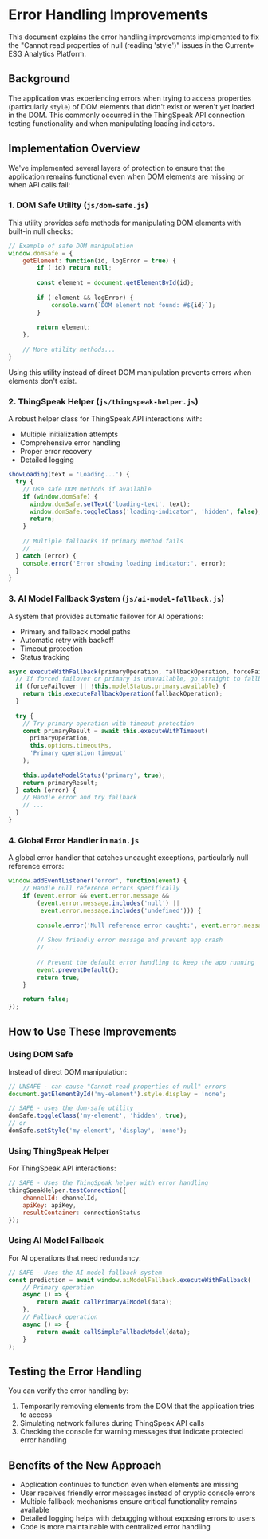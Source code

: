 # Error Handling Improvements

This document explains the error handling improvements implemented to fix the "Cannot read properties of null (reading 'style')" issues in the Current+ ESG Analytics Platform.

## Background

The application was experiencing errors when trying to access properties (particularly `style`) of DOM elements that didn't exist or weren't yet loaded in the DOM. This commonly occurred in the ThingSpeak API connection testing functionality and when manipulating loading indicators.

## Implementation Overview

We've implemented several layers of protection to ensure that the application remains functional even when DOM elements are missing or when API calls fail:

### 1. DOM Safe Utility (`js/dom-safe.js`)

This utility provides safe methods for manipulating DOM elements with built-in null checks:

```javascript
// Example of safe DOM manipulation
window.domSafe = {
    getElement: function(id, logError = true) {
        if (!id) return null;
        
        const element = document.getElementById(id);
        
        if (!element && logError) {
            console.warn(`DOM element not found: #${id}`);
        }
        
        return element;
    },
    
    // More utility methods...
}
```

Using this utility instead of direct DOM manipulation prevents errors when elements don't exist.

### 2. ThingSpeak Helper (`js/thingspeak-helper.js`)

A robust helper class for ThingSpeak API interactions with:

- Multiple initialization attempts
- Comprehensive error handling
- Proper error recovery
- Detailed logging

```javascript
showLoading(text = 'Loading...') {
  try {
    // Use safe DOM methods if available
    if (window.domSafe) {
      window.domSafe.setText('loading-text', text);
      window.domSafe.toggleClass('loading-indicator', 'hidden', false);
      return;
    }
    
    // Multiple fallbacks if primary method fails
    // ...
  } catch (error) {
    console.error('Error showing loading indicator:', error);
  }
}
```

### 3. AI Model Fallback System (`js/ai-model-fallback.js`)

A system that provides automatic failover for AI operations:

- Primary and fallback model paths
- Automatic retry with backoff
- Timeout protection
- Status tracking

```javascript
async executeWithFallback(primaryOperation, fallbackOperation, forceFailover = false) {
  // If forced failover or primary is unavailable, go straight to fallback
  if (forceFailover || !this.modelStatus.primary.available) {
    return this.executeFallbackOperation(fallbackOperation);
  }
  
  try {
    // Try primary operation with timeout protection
    const primaryResult = await this.executeWithTimeout(
      primaryOperation, 
      this.options.timeoutMs,
      'Primary operation timeout'
    );
    
    this.updateModelStatus('primary', true);
    return primaryResult;
  } catch (error) {
    // Handle error and try fallback
    // ...
  }
}
```

### 4. Global Error Handler in `main.js`

A global error handler that catches uncaught exceptions, particularly null reference errors:

```javascript
window.addEventListener('error', function(event) {
    // Handle null reference errors specifically
    if (event.error && event.error.message && 
        (event.error.message.includes('null') || 
         event.error.message.includes('undefined'))) {
        
        console.error('Null reference error caught:', event.error.message);
        
        // Show friendly error message and prevent app crash
        // ...
        
        // Prevent the default error handling to keep the app running
        event.preventDefault();
        return true;
    }
    
    return false;
});
```

## How to Use These Improvements

### Using DOM Safe

Instead of direct DOM manipulation:

```javascript
// UNSAFE - can cause "Cannot read properties of null" errors
document.getElementById('my-element').style.display = 'none';

// SAFE - uses the dom-safe utility
domSafe.toggleClass('my-element', 'hidden', true);
// or
domSafe.setStyle('my-element', 'display', 'none');
```

### Using ThingSpeak Helper

For ThingSpeak API interactions:

```javascript
// SAFE - Uses the ThingSpeak helper with error handling
thingSpeakHelper.testConnection({
    channelId: channelId,
    apiKey: apiKey,
    resultContainer: connectionStatus
});
```

### Using AI Model Fallback

For AI operations that need redundancy:

```javascript
// SAFE - Uses the AI model fallback system
const prediction = await window.aiModelFallback.executeWithFallback(
    // Primary operation
    async () => {
        return await callPrimaryAIModel(data);
    },
    // Fallback operation
    async () => {
        return await callSimpleFallbackModel(data);
    }
);
```

## Testing the Error Handling

You can verify the error handling by:

1. Temporarily removing elements from the DOM that the application tries to access
2. Simulating network failures during ThingSpeak API calls
3. Checking the console for warning messages that indicate protected error handling

## Benefits of the New Approach

- Application continues to function even when elements are missing
- User receives friendly error messages instead of cryptic console errors
- Multiple fallback mechanisms ensure critical functionality remains available
- Detailed logging helps with debugging without exposing errors to users
- Code is more maintainable with centralized error handling 